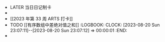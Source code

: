- LATER  当日日记制卡
-
- [[2023 年第 33 周 ARTS 打卡]]
- TODO [[有序数组中差绝对值之和]]
  :LOGBOOK:
  CLOCK: [2023-08-20 Sun 23:07:11]--[2023-08-20 Sun 23:07:12] =>  00:00:01
  :END:
-